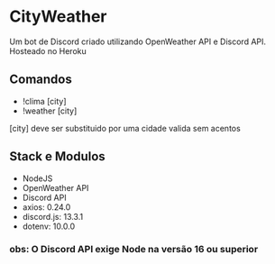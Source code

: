 # CityWeather

Um bot de Discord criado utilizando OpenWeather API e Discord API.
Hosteado no Heroku

## Comandos
- !clima [city]
- !weather [city]

[city] deve ser substituido por uma cidade valida sem acentos

## Stack e Modulos
- NodeJS 
- OpenWeather API
- Discord API
- axios: 0.24.0
- discord.js: 13.3.1
- dotenv: 10.0.0
### obs: O Discord API exige Node na versão 16 ou superior
